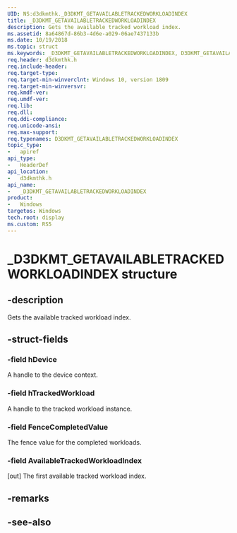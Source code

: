 ```yaml
---
UID: NS:d3dkmthk._D3DKMT_GETAVAILABLETRACKEDWORKLOADINDEX
title: _D3DKMT_GETAVAILABLETRACKEDWORKLOADINDEX
description: Gets the available tracked workload index.
ms.assetid: 8a64867d-86b3-4d6e-a029-06ae7437133b
ms.date: 10/19/2018
ms.topic: struct
ms.keywords: _D3DKMT_GETAVAILABLETRACKEDWORKLOADINDEX, D3DKMT_GETAVAILABLETRACKEDWORKLOADINDEX, 
req.header: d3dkmthk.h
req.include-header:
req.target-type:
req.target-min-winverclnt: Windows 10, version 1809
req.target-min-winversvr:
req.kmdf-ver:
req.umdf-ver:
req.lib:
req.dll:
req.ddi-compliance:
req.unicode-ansi:
req.max-support:
req.typenames: D3DKMT_GETAVAILABLETRACKEDWORKLOADINDEX
topic_type: 
-	apiref
api_type: 
-	HeaderDef
api_location: 
-	d3dkmthk.h
api_name: 
-	_D3DKMT_GETAVAILABLETRACKEDWORKLOADINDEX
product:
-	Windows
targetos: Windows
tech.root: display
ms.custom: RS5
---
```


# _D3DKMT_GETAVAILABLETRACKEDWORKLOADINDEX structure

## -description

Gets the available tracked workload index.

## -struct-fields

### -field hDevice

A handle to the device context.

### -field hTrackedWorkload

A handle to the tracked workload instance.

### -field FenceCompletedValue

The fence value for the completed workloads.

### -field AvailableTrackedWorkloadIndex
 
[out] The first available tracked workload index.

## -remarks

## -see-also
